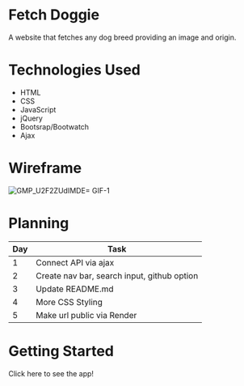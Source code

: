 # Fetch Doggie
A website that fetches any dog breed providing an image and origin.

# Technologies Used
* HTML
* CSS
* JavaScript
* jQuery
* Bootsrap/Bootwatch
* Ajax

# Wireframe
![GMP_U2F2ZUdIMDE= GIF-1](https://github.com/yunapahk/yunapahk.github.io/assets/128323294/672267f6-df5d-428b-ae6e-f74f389e15ac)


# Planning
| Day | Task | 
| -------------- | -------------- |
| 1   | Connect API via ajax  | 
| 2   | Create nav bar, search input, github option   | 
| 3   | Update README.md   | 
| 4   | More CSS Styling   | 
| 5   | Make url public via Render  | 


# Getting Started
Click here to see the app!


